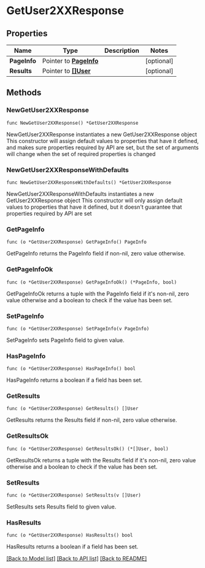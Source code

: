 # GetUser2XXResponse

## Properties

Name | Type | Description | Notes
------------ | ------------- | ------------- | -------------
**PageInfo** | Pointer to [**PageInfo**](PageInfo.md) |  | [optional] 
**Results** | Pointer to [**[]User**](User.md) |  | [optional] 

## Methods

### NewGetUser2XXResponse

`func NewGetUser2XXResponse() *GetUser2XXResponse`

NewGetUser2XXResponse instantiates a new GetUser2XXResponse object
This constructor will assign default values to properties that have it defined,
and makes sure properties required by API are set, but the set of arguments
will change when the set of required properties is changed

### NewGetUser2XXResponseWithDefaults

`func NewGetUser2XXResponseWithDefaults() *GetUser2XXResponse`

NewGetUser2XXResponseWithDefaults instantiates a new GetUser2XXResponse object
This constructor will only assign default values to properties that have it defined,
but it doesn't guarantee that properties required by API are set

### GetPageInfo

`func (o *GetUser2XXResponse) GetPageInfo() PageInfo`

GetPageInfo returns the PageInfo field if non-nil, zero value otherwise.

### GetPageInfoOk

`func (o *GetUser2XXResponse) GetPageInfoOk() (*PageInfo, bool)`

GetPageInfoOk returns a tuple with the PageInfo field if it's non-nil, zero value otherwise
and a boolean to check if the value has been set.

### SetPageInfo

`func (o *GetUser2XXResponse) SetPageInfo(v PageInfo)`

SetPageInfo sets PageInfo field to given value.

### HasPageInfo

`func (o *GetUser2XXResponse) HasPageInfo() bool`

HasPageInfo returns a boolean if a field has been set.

### GetResults

`func (o *GetUser2XXResponse) GetResults() []User`

GetResults returns the Results field if non-nil, zero value otherwise.

### GetResultsOk

`func (o *GetUser2XXResponse) GetResultsOk() (*[]User, bool)`

GetResultsOk returns a tuple with the Results field if it's non-nil, zero value otherwise
and a boolean to check if the value has been set.

### SetResults

`func (o *GetUser2XXResponse) SetResults(v []User)`

SetResults sets Results field to given value.

### HasResults

`func (o *GetUser2XXResponse) HasResults() bool`

HasResults returns a boolean if a field has been set.


[[Back to Model list]](../README.md#documentation-for-models) [[Back to API list]](../README.md#documentation-for-api-endpoints) [[Back to README]](../README.md)


